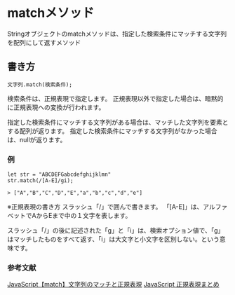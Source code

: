 # matchメソッド

Stringオブジェクトのmatchメソッドは、指定した検索条件にマッチする文字列を配列にして返すメソッド

## 書き方
```
文字列.match(検索条件);
```
検索条件は、正規表現で指定します。
正規表現以外で指定した場合は、暗黙的に正規表現への変換が行われます。

指定した検索条件にマッチする文字列がある場合は、マッチした文字列を要素とする配列が返ります。
指定した検索条件にマッチする文字列がなかった場合は、nullが返ります。

### 例
```
let str = "ABCDEFGabcdefghijklmn"
str.match(/[A-E]/gi);

> ["A","B","C","D","E","a","b","c","d","e"]
```
※正規表現の書き方
スラッシュ「/」で囲んで書きます。
「[A-E]」は、アルファベットでAからEまで中の１文字を表します。

スラッシュ「/」の後に記述された「g」と「i」は、検索オプション値で、「g」はマッチしたものをすべて返す、「i」は大文字と小文字を区別しない。という意味です。

### 参考文献
[JavaScript【match】文字列のマッチと正規表現](https://programmercollege.jp/column/7762)
[JavaScript 正規表現まとめ](https://qiita.com/iLLviA/items/b6bf680cd2408edd050f)